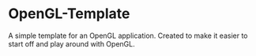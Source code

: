 # OpenGL-Template
A simple template for an OpenGL application. Created to make it easier to start off and play around with OpenGL.
